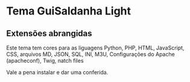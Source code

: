 # Tema GuiSaldanha Light

## Extensões abrangidas

Este tema tem cores para as liguagens Python, PHP, HTML, JavaScript, CSS, arquivos MD, JSON, SQL, INI, M3U, Configurações do Apache (apacheconf), Twig, natch files

Vale a pena instalar e dar uma conferida.
